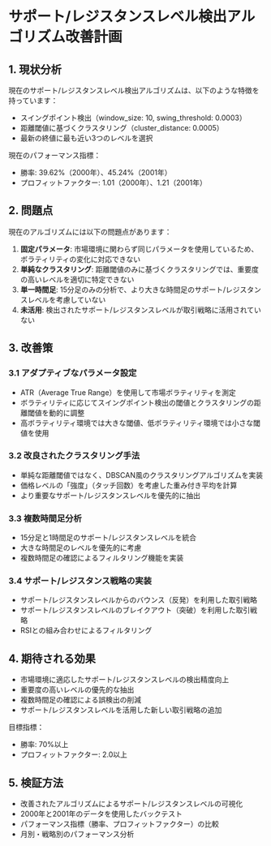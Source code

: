 # サポート/レジスタンスレベル検出アルゴリズム改善計画

## 1. 現状分析

現在のサポート/レジスタンスレベル検出アルゴリズムは、以下のような特徴を持っています：

- スイングポイント検出（window_size: 10, swing_threshold: 0.0003）
- 距離閾値に基づくクラスタリング（cluster_distance: 0.0005）
- 最新の終値に最も近い3つのレベルを選択

現在のパフォーマンス指標：
- 勝率: 39.62%（2000年）、45.24%（2001年）
- プロフィットファクター: 1.01（2000年）、1.21（2001年）

## 2. 問題点

現在のアルゴリズムには以下の問題点があります：

1. **固定パラメータ**: 市場環境に関わらず同じパラメータを使用しているため、ボラティリティの変化に対応できない
2. **単純なクラスタリング**: 距離閾値のみに基づくクラスタリングでは、重要度の高いレベルを適切に特定できない
3. **単一時間足**: 15分足のみの分析で、より大きな時間足のサポート/レジスタンスレベルを考慮していない
4. **未活用**: 検出されたサポート/レジスタンスレベルが取引戦略に活用されていない

## 3. 改善策

### 3.1 アダプティブなパラメータ設定

- ATR（Average True Range）を使用して市場ボラティリティを測定
- ボラティリティに応じてスイングポイント検出の閾値とクラスタリングの距離閾値を動的に調整
- 高ボラティリティ環境では大きな閾値、低ボラティリティ環境では小さな閾値を使用

### 3.2 改良されたクラスタリング手法

- 単純な距離閾値ではなく、DBSCAN風のクラスタリングアルゴリズムを実装
- 価格レベルの「強度」（タッチ回数）を考慮した重み付き平均を計算
- より重要なサポート/レジスタンスレベルを優先的に抽出

### 3.3 複数時間足分析

- 15分足と1時間足のサポート/レジスタンスレベルを統合
- 大きな時間足のレベルを優先的に考慮
- 複数時間足の確認によるフィルタリング機能を実装

### 3.4 サポート/レジスタンス戦略の実装

- サポート/レジスタンスレベルからのバウンス（反発）を利用した取引戦略
- サポート/レジスタンスレベルのブレイクアウト（突破）を利用した取引戦略
- RSIとの組み合わせによるフィルタリング

## 4. 期待される効果

- 市場環境に適応したサポート/レジスタンスレベルの検出精度向上
- 重要度の高いレベルの優先的な抽出
- 複数時間足の確認による誤検出の削減
- サポート/レジスタンスレベルを活用した新しい取引戦略の追加

目標指標：
- 勝率: 70%以上
- プロフィットファクター: 2.0以上

## 5. 検証方法

- 改善されたアルゴリズムによるサポート/レジスタンスレベルの可視化
- 2000年と2001年のデータを使用したバックテスト
- パフォーマンス指標（勝率、プロフィットファクター）の比較
- 月別・戦略別のパフォーマンス分析

